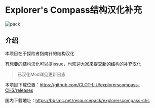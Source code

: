# **Explorer's Compass结构汉化补充**

![pack](https://github.com/user-attachments/assets/4cb8902e-5402-4758-9a59-ee2afd85ccda)

## 介绍

本项目在于探险者指南针的结构汉化

有想要的结构汉化可以提issue，也欢迎大家来提交新的结构的补充汉化

> 已汉化Mod详见更新日志

本项目下载位置：https://github.com/CLOT-LIU/explorerscompass-CHS/releases

国内下载地址：https://bbsmc.net/resourcepack/explorerscompass-chs
